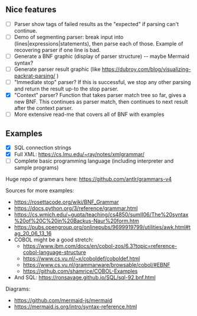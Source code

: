 
## Nice features

- [ ] Parser show tags of failed results as the "expected" if parsing can't continue.
- [ ] Demo of segmenting parser: break input into (lines|expressions|statements), then parse each of those. Example of recovering parser if one line is bad.
- [ ] Generate a BNF graphic (display of parser structure) -- maybe Mermaid syntax?
- [ ] Generate parser result graphic (like https://dubroy.com/blog/visualizing-packrat-parsing/ )
- [ ] "Immediate stop" parser? If this is successful, we stop any other parsing and return the result up-to the stop parser.
- [x] "Context" parser? Function that takes parser match tree so far, gives a new BNF. This continues as parser match, then continues to next result after the context parser.
- [ ] More extensive read-me that covers all of BNF with examples

## Examples

- [x] SQL connection strings
- [x] Full XML: https://cs.lmu.edu/~ray/notes/xmlgrammar/
- [ ] Complete basic programming language (including interpreter and sample programs)

Huge repo of grammars here: https://github.com/antlr/grammars-v4

Sources for more examples:

- https://rosettacode.org/wiki/BNF_Grammar
- https://docs.python.org/3/reference/grammar.html
- https://cs.wmich.edu/~gupta/teaching/cs4850/sumII06/The%20syntax%20of%20C%20in%20Backus-Naur%20form.htm
- https://pubs.opengroup.org/onlinepubs/9699919799/utilities/awk.html#tag_20_06_13_16
- COBOL might be a good stretch:
  - https://www.ibm.com/docs/en/cobol-zos/6.3?topic=reference-cobol-language-structure
  - https://www.cs.vu.nl/~x/coboldef/coboldef.html
  - https://www.cs.vu.nl/grammarware/browsable/cobol/#EBNF
  - https://github.com/shamrice/COBOL-Examples
- And SQL: https://ronsavage.github.io/SQL/sql-92.bnf.html

Diagrams:
- https://github.com/mermaid-js/mermaid
- https://mermaid.js.org/intro/syntax-reference.html